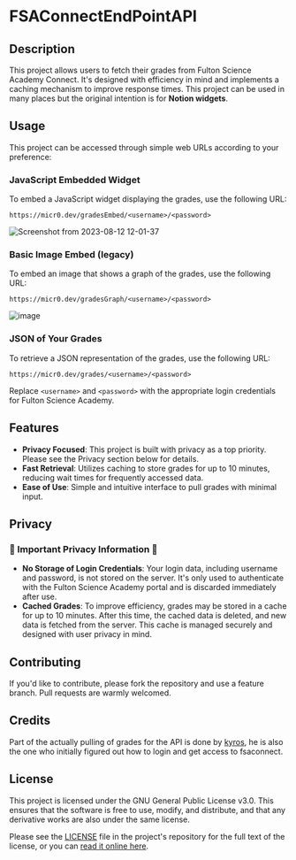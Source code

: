# FSAConnectEndPointAPI

## Description

This project allows users to fetch their grades from Fulton Science Academy Connect. It's designed with efficiency in mind and implements a caching mechanism to improve response times. This project can be used in many places but the original intention is for **Notion widgets**.

## Usage

This project can be accessed through simple web URLs according to your preference:

### JavaScript Embedded Widget
To embed a JavaScript widget displaying the grades, use the following URL:
```
https://micr0.dev/gradesEmbed/<username>/<password>
```
![Screenshot from 2023-08-12 12-01-37](https://github.com/MiraslauKavaliou/FSAConnectEndPointAPI/assets/26364458/e913e68e-fbb1-4ddb-989f-550ff0a97ed1)

### Basic Image Embed (legacy)
To embed an image that shows a graph of the grades, use the following URL:
```
https://micr0.dev/gradesGraph/<username>/<password>
```
![image](https://github.com/MiraslauKavaliou/FSAConnectEndPointAPI/assets/26364458/394edad7-11af-410a-a1c1-2cee40795684)

### JSON of Your Grades
To retrieve a JSON representation of the grades, use the following URL:
```
https://micr0.dev/grades/<username>/<password>
```
Replace `<username>` and `<password>` with the appropriate login credentials for Fulton Science Academy.

## Features

- **Privacy Focused**: This project is built with privacy as a top priority. Please see the Privacy section below for details.
- **Fast Retrieval**: Utilizes caching to store grades for up to 10 minutes, reducing wait times for frequently accessed data.
- **Ease of Use**: Simple and intuitive interface to pull grades with minimal input.

## Privacy

### 🚨 Important Privacy Information 🚨

- **No Storage of Login Credentials**: Your login data, including username and password, is not stored on the server. It's only used to authenticate with the Fulton Science Academy portal and is discarded immediately after use.
- **Cached Grades**: To improve efficiency, grades may be stored in a cache for up to 10 minutes. After this time, the cached data is deleted, and new data is fetched from the server. This cache is managed securely and designed with user privacy in mind.

## Contributing

If you'd like to contribute, please fork the repository and use a feature branch. Pull requests are warmly welcomed.

## Credits
Part of the actually pulling of grades for the API is done by [kyros](https://github.com/heykyros/), he is also the one who initially figured out how to login and get access to fsaconnect.

## License

This project is licensed under the GNU General Public License v3.0. This ensures that the software is free to use, modify, and distribute, and that any derivative works are also under the same license.

Please see the [LICENSE](./LICENSE.md) file in the project's repository for the full text of the license, or you can [read it online here](https://www.gnu.org/licenses/gpl-3.0.en.html).
